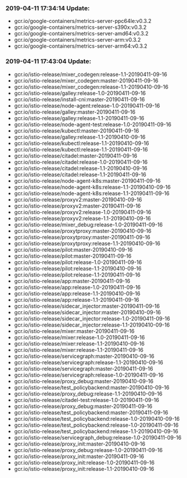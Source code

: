### 2019-04-11 17:34:14 Update:

- gcr.io/google-containers/metrics-server-ppc64le:v0.3.2
- gcr.io/google-containers/metrics-server-s390x:v0.3.2
- gcr.io/google-containers/metrics-server-amd64:v0.3.2
- gcr.io/google-containers/metrics-server-arm:v0.3.2
- gcr.io/google-containers/metrics-server-arm64:v0.3.2
### 2019-04-11 17:43:04 Update:

- gcr.io/istio-release/mixer_codegen:release-1.1-20190411-09-16
- gcr.io/istio-release/mixer_codegen:master-20190411-09-16
- gcr.io/istio-release/mixer_codegen:release-1.1-20190410-09-16
- gcr.io/istio-release/galley:release-1.0-20190411-09-16
- gcr.io/istio-release/install-cni:master-20190411-09-16
- gcr.io/istio-release/node-agent:release-1.0-20190411-09-16
- gcr.io/istio-release/galley:master-20190411-09-16
- gcr.io/istio-release/galley:release-1.1-20190411-09-16
- gcr.io/istio-release/node-agent-test:release-1.0-20190411-09-16
- gcr.io/istio-release/kubectl:master-20190411-09-16
- gcr.io/istio-release/galley:release-1.1-20190410-09-16
- gcr.io/istio-release/kubectl:release-1.1-20190410-09-16
- gcr.io/istio-release/kubectl:release-1.1-20190411-09-16
- gcr.io/istio-release/citadel:master-20190411-09-16
- gcr.io/istio-release/citadel:release-1.0-20190411-09-16
- gcr.io/istio-release/citadel:release-1.1-20190410-09-16
- gcr.io/istio-release/citadel:release-1.1-20190411-09-16
- gcr.io/istio-release/node-agent-k8s:master-20190411-09-16
- gcr.io/istio-release/node-agent-k8s:release-1.1-20190410-09-16
- gcr.io/istio-release/node-agent-k8s:release-1.1-20190411-09-16
- gcr.io/istio-release/proxyv2:master-20190410-09-16
- gcr.io/istio-release/proxyv2:master-20190411-09-16
- gcr.io/istio-release/proxyv2:release-1.0-20190411-09-16
- gcr.io/istio-release/proxyv2:release-1.1-20190410-09-16
- gcr.io/istio-release/mixer_debug:release-1.0-20190411-09-16
- gcr.io/istio-release/proxytproxy:master-20190410-09-16
- gcr.io/istio-release/proxytproxy:master-20190411-09-16
- gcr.io/istio-release/proxytproxy:release-1.1-20190410-09-16
- gcr.io/istio-release/pilot:master-20190410-09-16
- gcr.io/istio-release/pilot:master-20190411-09-16
- gcr.io/istio-release/pilot:release-1.0-20190411-09-16
- gcr.io/istio-release/pilot:release-1.1-20190410-09-16
- gcr.io/istio-release/pilot:release-1.1-20190411-09-16
- gcr.io/istio-release/app:master-20190411-09-16
- gcr.io/istio-release/app:release-1.0-20190411-09-16
- gcr.io/istio-release/app:release-1.1-20190410-09-16
- gcr.io/istio-release/app:release-1.1-20190411-09-16
- gcr.io/istio-release/sidecar_injector:master-20190411-09-16
- gcr.io/istio-release/sidecar_injector:master-20190410-09-16
- gcr.io/istio-release/sidecar_injector:release-1.0-20190411-09-16
- gcr.io/istio-release/sidecar_injector:release-1.1-20190410-09-16
- gcr.io/istio-release/mixer:master-20190411-09-16
- gcr.io/istio-release/mixer:release-1.0-20190411-09-16
- gcr.io/istio-release/mixer:release-1.1-20190410-09-16
- gcr.io/istio-release/mixer:release-1.1-20190411-09-16
- gcr.io/istio-release/servicegraph:master-20190410-09-16
- gcr.io/istio-release/servicegraph:release-1.1-20190410-09-16
- gcr.io/istio-release/servicegraph:master-20190411-09-16
- gcr.io/istio-release/servicegraph:release-1.0-20190411-09-16
- gcr.io/istio-release/proxy_debug:master-20190410-09-16
- gcr.io/istio-release/test_policybackend:master-20190410-09-16
- gcr.io/istio-release/proxy_debug:release-1.1-20190410-09-16
- gcr.io/istio-release/citadel-test:release-1.0-20190411-09-16
- gcr.io/istio-release/proxy_debug:master-20190411-09-16
- gcr.io/istio-release/test_policybackend:master-20190411-09-16
- gcr.io/istio-release/test_policybackend:release-1.0-20190410-09-16
- gcr.io/istio-release/test_policybackend:release-1.0-20190411-09-16
- gcr.io/istio-release/test_policybackend:release-1.1-20190410-09-16
- gcr.io/istio-release/servicegraph_debug:release-1.0-20190411-09-16
- gcr.io/istio-release/proxy_init:master-20190410-09-16
- gcr.io/istio-release/proxy_debug:release-1.0-20190411-09-16
- gcr.io/istio-release/proxy_init:master-20190411-09-16
- gcr.io/istio-release/proxy_init:release-1.0-20190411-09-16
- gcr.io/istio-release/proxy_init:release-1.1-20190410-09-16
